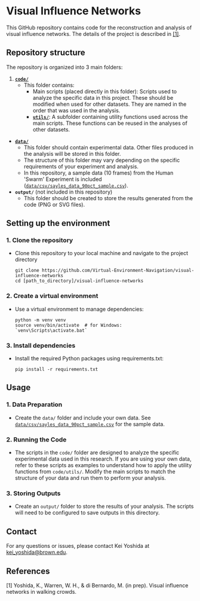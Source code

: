 # Visual Influence Networks
This GitHub repository contains code for the reconstruction and analysis of visual influence networks.
The details of the project is described in [[1]](#1).


## Repository structure

The repository is organized into 3 main folders:
1. [**`code/`**](code/)
    * This folder contains: 
        * Main scripts (placed directly in this folder): Scripts used to analyze the specific data in this project. These should be modified when used for other datasets. They are named in the order that was used in the analysis.
        * [**`utils/`**](code/utils/): A subfolder containing utility functions used across the main scripts. These functions can be reused in the analyses of other datasets.
* [**`data/`**](data/)
    * This folder should contain experimental data. Other files produced in the analysis will be stored in this folder.
    * The structure of this folder may vary depending on the specific requirements of your experiment and analysis.
    * In this repository, a sample data (10 frames) from the Human 'Swarm' Experiment is included ([`data/csv/sayles_data_90pct_sample.csv`](data/sayles_data_90pct_sample.csv)).
* **`output/`** (not included in this repository)
    * This folder should be created to store the results generated from the code (PNG or SVG files).


## Setting up the environment

### 1. Clone the repository
* Clone this repository to your local machine and navigate to the project directory
    ```
    git clone https://github.com/Virtual-Environment-Navigation/visual-influence-networks
    cd [path_to_directory]/visual-influence-networks
    ```
### 2. Create a virtual environment
* Use a virtual environment to manage dependencies:
    ```
    python -m venv venv
    source venv/bin/activate  # for Windows: `venv\Scripts\activate.bat` 
    ```
### 3. Install dependencies
* Install the required Python packages using requirements.txt:
    ```
    pip install -r requirements.txt
    ```


## Usage 

### 1. Data Preparation

* Create the `data/` folder and include your own data. See [`data/csv/sayles_data_90pct_sample.csv`](data/sayles_data_90pct_sample.csv) for the sample data.

### 2. Running the Code

* The scripts in the `code/` folder are designed to analyze the specific experimental data used in this research. If you are using your own data, refer to these scripts as examples to understand how to apply the utility functions from `code/utils/`.
Modify the main scripts to match the structure of your data and run them to perform your analysis.

### 3. Storing Outputs

* Create an `output/` folder to store the results of your analysis. The scripts will need to be configured to save outputs in this directory.


## Contact

For any questions or issues, please contact Kei Yoshida at kei_yoshida@brown.edu.

## References
<a id="1">[1]</a> 
Yoshida, K., Warren, W. H., & di Bernardo, M. (in prep). Visual influence networks in walking crowds.